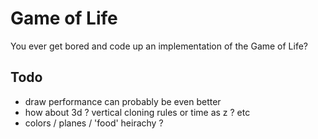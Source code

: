 # Game of Life

You ever get bored and code up an implementation of the Game of Life?

## Todo

- draw performance can probably be even better
- how about 3d ?  vertical cloning rules or time as z ? etc
- colors / planes / 'food' heirachy ?
